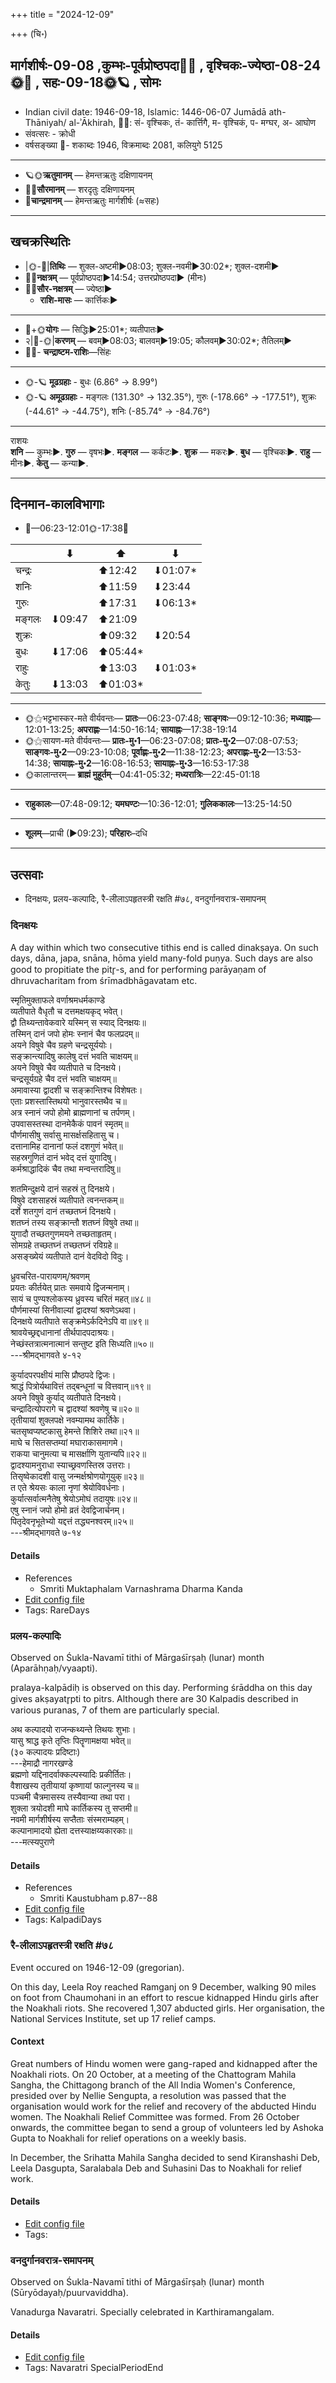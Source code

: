 +++
title = "2024-12-09"

+++
(चि॰)
## मार्गशीर्षः-09-08  ,कुम्भः-पूर्वप्रोष्ठपदा🌛🌌  ,  वृश्चिकः-ज्येष्ठा-08-24🌞🌌  ,  सहः-09-18🌞🪐  , सोमः
- Indian civil date: 1946-09-18, Islamic: 1446-06-07 Jumādā ath-Thāniyah/ al-ʾĀkhirah, 🌌🌞: सं- वृश्चिकः, तं- कार्त्तिगै, म- वृश्चिकं, प- मग्घर, अ- आघोण
- संवत्सरः - क्रोधी
- वर्षसङ्ख्या 🌛- शकाब्दः 1946, विक्रमाब्दः 2081, कलियुगे 5125
___________________
- 🪐🌞**ऋतुमानम्** — हेमन्तऋतुः दक्षिणायनम्
- 🌌🌞**सौरमानम्** — शरदृतुः दक्षिणायनम्
- 🌛**चान्द्रमानम्** — हेमन्तऋतुः मार्गशीर्षः (≈सहः)
___________________


## खचक्रस्थितिः
- |🌞-🌛|**तिथिः** — शुक्ल-अष्टमी►08:03; शुक्ल-नवमी►30:02*; शुक्ल-दशमी►  
- 🌌🌛**नक्षत्रम्** — पूर्वप्रोष्ठपदा►14:54; उत्तरप्रोष्ठपदा► (मीनः)  
- 🌌🌞**सौर-नक्षत्रम्** — ज्येष्ठा►  
  - **राशि-मासः** — कार्त्तिकः► 
___________________
- 🌛+🌞**योगः** — सिद्धिः►25:01*; व्यतीपातः►  
- २|🌛-🌞|**करणम्** — बवम्►08:03; बालवम्►19:05; कौलवम्►30:02*; तैतिलम्►  
- 🌌🌛- **चन्द्राष्टम-राशिः**—सिंहः  
___________________
- 🌞-🪐 **मूढग्रहाः** - बुधः (6.86° → 8.99°)
- 🌞-🪐 **अमूढग्रहाः** - मङ्गलः (131.30° → 132.35°), गुरुः (-178.66° → -177.51°), शुक्रः (-44.61° → -44.75°), शनिः (-85.74° → -84.76°)
___________________
राशयः  
**शनि** — कुम्भः►. **गुरु** — वृषभः►. **मङ्गल** — कर्कटः►. **शुक्र** — मकरः►. **बुध** — वृश्चिकः►. **राहु** — मीनः►. **केतु** — कन्या►. 
___________________


## दिनमान-कालविभागाः
- 🌅—06:23-12:01🌞-17:38🌇  

|      |⬇     |⬆     |⬇     |
|------|-----|-----|------|
|चन्द्रः|     |⬆12:42 |⬇01:07*|
|शनिः   |     |⬆11:59 |⬇23:44 |
|गुरुः  |     |⬆17:31 |⬇06:13*|
|मङ्गलः |⬇09:47 |⬆21:09 |     |
|शुक्रः |     |⬆09:32 |⬇20:54 |
|बुधः   |⬇17:06 |⬆05:44*|     |
|राहुः  |     |⬆13:03 |⬇01:03*|
|केतुः  |⬇13:03 |⬆01:03*|     |
___________________
- 🌞⚝भट्टभास्कर-मते वीर्यवन्तः— **प्रातः**—06:23-07:48; **साङ्गवः**—09:12-10:36; **मध्याह्नः**—12:01-13:25; **अपराह्णः**—14:50-16:14; **सायाह्नः**—17:38-19:14  
- 🌞⚝सायण-मते वीर्यवन्तः— **प्रातः-मु॰1**—06:23-07:08; **प्रातः-मु॰2**—07:08-07:53; **साङ्गवः-मु॰2**—09:23-10:08; **पूर्वाह्णः-मु॰2**—11:38-12:23; **अपराह्णः-मु॰2**—13:53-14:38; **सायाह्नः-मु॰2**—16:08-16:53; **सायाह्नः-मु॰3**—16:53-17:38  
- 🌞कालान्तरम्— **ब्राह्मं मुहूर्तम्**—04:41-05:32; **मध्यरात्रिः**—22:45-01:18  
___________________
- **राहुकालः**—07:48-09:12; **यमघण्टः**—10:36-12:01; **गुलिककालः**—13:25-14:50  
___________________
- **शूलम्**—प्राची (►09:23); **परिहारः**–दधि  
___________________

## उत्सवाः
- दिनक्षयः, प्रलय-कल्पादिः, रै-लीलाऽपहृतस्त्री रक्षति #७८, वनदुर्गानवरात्र-समापनम्
### दिनक्षयः



A day within which two consecutive tithis end is called dinakṣaya. On such days, dāna, japa, snāna, hōma yield many-fold puṇya. Such days are also good to propitiate the pitr̥-s, and for performing parāyaṇam of dhruvacharitam from śrīmadbhāgavatam etc.

स्मृतिमुक्ताफले वर्णाश्रमधर्मकाण्डे  
व्यतीपाते वैधृतौ च दत्तमक्षयकृद् भवेत्।  
द्वौ तिथ्यन्तावेकवारे यस्मिन् स स्याद् दिनक्षयः॥  
तस्मिन् दानं जपो होमः स्नानं चैव फलप्रदम्॥  
अयने विषुवे चैव ग्रहणे चन्द्रसूर्ययोः।  
सङ्क्रान्त्यादिषु कालेषु दत्तं भवति चाक्षयम्॥  
अयने विषुवे चैव व्यतीपाते च दिनक्षये।  
चन्द्रसूर्यग्रहे चैव दत्तं भवति चाक्षयम्॥  
अमावास्या द्वादशी च सङ्क्रान्तिश्च विशेषतः।  
एताः प्रशस्तास्तिथयो भानुवारस्तथैव च॥  
अत्र स्नानं जपो होमो ब्राह्मणानां च तर्पणम्।  
उपवासस्तस्था दानमेकैकं पावनं स्मृतम्॥  
पौर्णमासीषु सर्वासु मासर्क्षसहितासु च।  
दत्तानामिह दानानां फलं दशगुणं भवेत्॥  
सहस्रगुणितं दानं भवेद् दत्तं युगादिषु।   
कर्मश्राद्धादिकं चैव तथा मन्वन्तरादिषु॥  
  
शतमिन्दुक्षये दानं सहस्रं तु दिनक्षये।  
विषुवे दशसाहस्रं व्यतीपाते त्वनन्तकम्॥  
दर्शे शतगुणं दानं तच्छतघ्नं दिनक्षये।  
शतघ्नं तस्य सङ्क्रान्तौ शतघ्नं विषुवे तथा॥  
युगादौ तच्छतगुणमयने तच्छताहृतम्।  
सोमग्रहे तच्छतघ्नं तच्छतघ्नं रविग्रहे॥  
असङ्ख्येयं व्यतीपाते दानं वेदविदो विदुः।  
  
ध्रुवचरित-पारायणम्/श्रवणम्  
प्रयतः कीर्तयेत् प्रातः समवाये द्विजन्मनाम्।  
सायं च पुण्यश्लोकस्य ध्रुवस्य चरितं महत्॥४८॥  
पौर्णमास्यां सिनीवाल्यां द्वादश्यां श्रवणेऽथवा।  
दिनक्षये व्यतीपाते सङ्क्रमेऽर्कदिनेऽपि वा॥४९॥  
श्रावयेच्छ्रद्दधानानां तीर्थपादपदाश्रयः।  
नेच्छंस्तत्रात्मनात्मानं सन्तुष्ट इति सिध्यति॥५०॥  
---श्रीमद्भागवते ४-१२  
  
कुर्यादपरपक्षीयं मासि प्रौष्ठपदे द्विजः।  
श्राद्धं पित्रोर्यथावित्तं तद्बन्धूनां च वित्तवान्॥१९॥  
अयने विषुवे कुर्याद् व्यतीपाते दिनक्षये।  
चन्द्रादित्योपरागे च द्वादश्यां श्रवणेषु च॥२०॥  
तृतीयायां शुक्लपक्षे नवम्यामथ कार्तिके।  
चतसृष्वप्यष्टकासु हेमन्ते शिशिरे तथा॥२१॥  
माघे च सितसप्तम्यां मघाराकासमागमे।  
राकया चानुमत्या च मासर्क्षाणि युतान्यपि॥२२॥  
द्वादश्यामनुराधा स्याच्छ्रवणस्तिस्र उत्तराः।  
तिसृष्वेकादशी वासु जन्मर्क्षश्रोणयोगूयुक्॥२३॥  
त एते श्रेयसः काला नृणां श्रेयोविवर्धनाः।  
कुर्यात्सर्वात्मनैतेषु श्रेयोऽमोघं तदायुषः॥२४॥  
एषु स्‍नानं जपो होमो व्रतं देवद्विजार्चनम्।  
पितृदेवनृभूतेभ्यो यद्दत्तं तद्ध्यनश्वरम्॥२५॥  
---श्रीमद्भागवते ७-१४



#### Details
- References
  - Smriti Muktaphalam Varnashrama Dharma Kanda
- [Edit config file](https://github.com/jyotisham/adyatithi/blob/master/time_focus/special-tithis/description_only/dinakSayaH.toml)
- Tags: RareDays


### प्रलय-कल्पादिः

Observed on Śukla-Navamī tithi of Mārgaśīrṣaḥ (lunar) month (Aparāhṇaḥ/vyaapti). 

pralaya-kalpādiḥ is observed on this day. Performing śrāddha on this day gives akṣayatr̥pti to pitrs. Although there are 30 Kalpadis described in various puranas, 7 of them are particularly special.

अथ कल्पादयो राजन्कथ्यन्ते तिथयः शुभाः।  
यासु श्राद्ध कृते तृप्तिः पितॄणामक्षया भवेत्॥  
(३० कल्पादयः प्रदिष्टाः)  
---हेमाद्रौ नागरखण्डे  
ब्रह्मणो यद्दिनादर्वाक्कल्पस्यादिः प्रकीर्तितः।  
वैशाखस्य तृतीयायां कृष्णायां फाल्गुनस्य च॥  
पञ्चमी चैत्रमासस्य तस्यैवान्या तथा परा।  
शुक्ला त्रयोदशी माघे कार्तिकस्य तु सप्तमी॥  
नवमी मार्गशीर्षस्य सप्तैताः संस्मराम्यहम्।  
कल्पानामादयो ह्येता दत्तस्याक्षय्यकारकाः॥  
---मत्स्यपुराणे



#### Details
- References
  - Smriti Kaustubham p.87--88
- [Edit config file](https://github.com/jyotisham/adyatithi/blob/master/time_focus/kalpAdiH/lunar_month/tithi/09/09/pralaya-kalpAdiH.toml)
- Tags: KalpadiDays


### रै-लीलाऽपहृतस्त्री रक्षति #७८

Event occured on 1946-12-09 (gregorian). 

On this day, Leela Roy reached Ramganj on 9 December, walking 90 miles on foot from Chaumohani in an effort to rescue kidnapped Hindu girls after the Noakhali riots. She recovered 1,307 abducted girls. Her organisation, the National Services Institute, set up 17 relief camps.

#### Context
Great numbers of Hindu women were gang-raped and kidnapped after the Noakhali riots. On 20 October, at a meeting of the Chattogram Mahila Sangha, the Chittagong branch of the All India Women's Conference, presided over by Nellie Sengupta, a resolution was passed that the organisation would work for the relief and recovery of the abducted Hindu women. The Noakhali Relief Committee was formed. From 26 October onwards, the committee began to send a group of volunteers led by Ashoka Gupta to Noakhali for relief operations on a weekly basis.

In December, the Srihatta Mahila Sangha decided to send Kiranshashi Deb, Leela Dasgupta, Saralabala Deb and Suhasini Das to Noakhali for relief work.

#### Details
- [Edit config file](https://github.com/jyotisham/adyatithi/blob/master/mahApuruSha/xatra-later/gregorian/day/12/09/rai-lIlA_apahRta-strI_raxati.toml)
- Tags: 


### वनदुर्गानवरात्र-समापनम्

Observed on Śukla-Navamī tithi of Mārgaśīrṣaḥ (lunar) month (Sūryōdayaḥ/puurvaviddha). 

Vanadurga Navaratri. Specially celebrated in Karthiramangalam.

#### Details
- [Edit config file](https://github.com/jyotisham/adyatithi/blob/master/devatA/shakti/lunar_month/tithi/09/09/vanadurgAnavarAtra-samApanam.toml)
- Tags: Navaratri SpecialPeriodEnd


